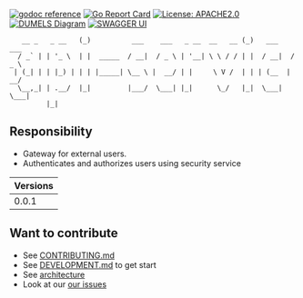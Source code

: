 [![godoc reference](https://img.shields.io/badge/godoc-reference-blue.svg)](https://pkg.go.dev/github.com/klovercloud-ci-cd/api-service)
[![Go Report Card](https://img.shields.io/badge/go%20report-A+-brightgreen.svg?style=flat)](https://goreportcard.com/report/github.com/klovercloud-ci-cd/api-service)
[![License: APACHE2.0](https://img.shields.io/badge/License-apache2.0-green.svg)](https://opensource.org/licenses/Apache-2.0)
[![DUMELS Diagram](https://www.dumels.com/api/v1/badge/7c0df4bd-6943-4d89-92f2-11b3761d5c96)](https://www.dumels.com/diagram/7c0df4bd-6943-4d89-92f2-11b3761d5c96)
[![SWAGGER UI](https://img.shields.io/badge/swagger-api-green)](https://klovercloud-ci-cd.github.io/api-service/)

```                 _                                       _               
   __ _   _ __   (_)          ___    ___   _ __  __   __ (_)   ___    ___ 
  / _` | | '_ \  | |  _____  / __|  / _ \ | '__| \ \ / / | |  / __|  / _ \
 | (_| | | |_) | | | |_____| \__ \ |  __/ | |     \ V /  | | | (__  |  __/
  \__,_| | .__/  |_|         |___/  \___| |_|      \_/   |_|  \___|  \___|
         |_|                                                              
```

## Responsibility
- Gateway for external users.
- Authenticates and authorizes users using security service



| Versions | 
|----------|
| 0.0.1    |

## Want to contribute

- See [CONTRIBUTING.md](markdownfiles/CONTRIBUTING.md)
- See [DEVELOPMENT.md](markdownfiles/DEVELOPMENT.md) to get start
- See [architecture](https://github.com/klovercloud-ci-cd/architecture)
- Look at our
  [our issues](https://github.com/klovercloud-ci-cd/api-service/issues)